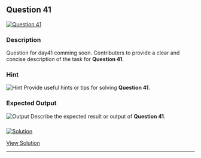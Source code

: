


## Question 41
<a href="https://github.com/alishgosai/Javascript-Exercise-and-Solutions/blob/master/questions/Question41.md" target="_blank">
  <img src="https://img.shields.io/badge/Question-41-purple?style=for-the-badge&logoSize=60" alt="Question 41">
</a>

### **Description**
Question for day41 comming soon.
Contributers to provide a clear and concise description of the task for **Question 41**.

### **Hint**
![Hint](https://img.shields.io/badge/Hint:-blue)
Provide useful hints or tips for solving **Question 41**.

### **Expected Output**
![Output](https://img.shields.io/badge/Output:-blue)
Describe the expected result or output of **Question 41**.

### <a href="https://github.com/alishgosai/Javascript-Exercise-and-Solutions/blob/master/solutions/Solution41.js" target="_blank">
  <img src="https://img.shields.io/badge/Solution-1f8e00?style=for-the-badge&logo=solution&logoColor=white" alt="Solution">
</a>

<a href="https://github.com/alishgosai/Javascript-Exercise-and-Solutions/blob/master/solutions/Solution41.js" target="_blank">View Solution</a>

---

